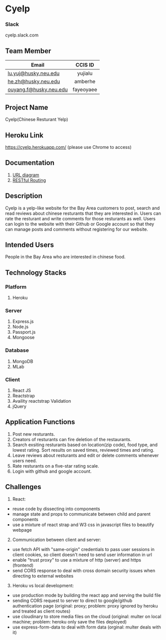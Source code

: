 # Cyelp
### Slack
cyelp.slack.com

## Team Member

| Email                    | CCIS ID       |
| -------------------------|:-------------:|
| lu.yuj@husky.neu.edu     | yujialu       |
| he.zh@husky.neu.edu      | amberhe       |
| ouyang.f@husky.neu.edu   | fayeoyaee     |

## Project Name
Cyelp(Chinese Resturant Yelp) 

## Heroku Link
https://cyelp.herokuapp.com/ (please use Chrome to access)

## Documentation
1. [URL diagram](https://drive.google.com/file/d/1dACySKbPXIwAe0M6piYnkQ7dECkR_sRc/view?usp=sharing)
2. [RESTful Routing](https://docs.google.com/spreadsheets/d/1q1rLYEOoPYDXK2NWAR92IBXi7gIQJ4GXA5B2fWfZTDc/edit#gid=1490315922)

## Description
Cyelp is a yelp-like website for the Bay Area customers to post, search and read reviews about chinese resturants that they are interested in. Users can rate the resturant and write comments for those resturants as well. Users can login to the website with their Github or Google account so that they can manage posts and comments without registering for our website.

## Intended Users
People in the Bay Area who are interested in chinese food.

## Technology Stacks
### Platform
1. Heroku

### Server
1. Express.js
2. Node.js
3. Passport.js
4. Mongoose

### Database
1. MongoDB
2. MLab

### Client
1. React JS
2. Reactstrap
3. Availity reactstrap Validation
4. jQuery

## Application Functions
1. Post new resturants.
2. Creators of resturants can fire deletion of the restaurants.
3. Search exsiting resturants based on location(zip code), food type, and lowest rating. Sort results on saved times, reviewed times and rating.
4. Leave reviews about resturants and edit or delete comments whenever users need.
5. Rate resturants on a five-star rating scale.
6. Login with github and google account.

## Challenges
1. React: 
* reuse code by dissecting into components 
* manage state and props to communicate between child and parent components
* use a mixture of react strap and W3 css in javascript files to beautify webpage 
2. Communication between client and server: 
* use fetch API with "same-origin" credentials to pass user sessions in client cookies, so client doesn't need to send user information in url
* enable "trust proxy" to use a mixture of http (server) and https (frontend) 
* send CORS response to deal with cross domain security issues when directing to external websites
3. Heroku vs local development:
* use production mode by building the react app and serving the build file
* sending CORS request to server to direct to google/github authentication page (original: proxy; problem: proxy ignored by heroku and treated as client routes)
* use cloudinary to store media files on the cloud (original: multer on local machine; problem: heroku only save the files deployed) 
* use express-form-data to deal with form data (orginal: multer deals with it)
